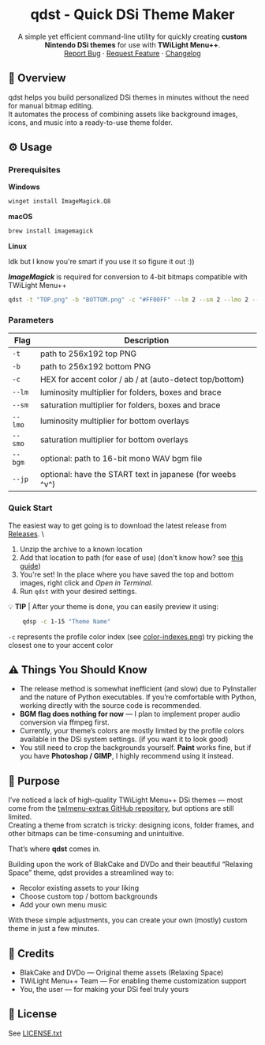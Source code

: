 
<div align="center">

  <h1 align="center">qdst - Quick DSi Theme Maker</h3>

  <p align="center">
A simple yet efficient command-line utility for quickly creating <b>custom Nintendo DSi themes</b> for use with <b>TWiLight Menu++</b>.
    <br />
    <a href="https://github.com/raraselz/qdst/issues/new?labels=bug&template=bug_report.md">Report Bug</a>
    &middot;
    <a href="https://github.com/raraselz/qdst/issues/new?labels=enhancement&template=feature_request.md">Request Feature</a>
    &middot;
    <a href="https://github.com/raraselz/qdst/blob/main/CHANGELOG.md">Changelog</a>
  </p>
</div>


## 🧭 Overview

qdst helps you build personalized DSi themes in minutes without the need for manual bitmap editing.\
It automates the process of combining assets like background images, icons, and music into a ready-to-use theme folder.

## ⚙️ Usage

### Prerequisites

**Windows**

```sh
winget install ImageMagick.Q8
```

**macOS**
```sh
brew install imagemagick
```

**Linux**

Idk but I know you're smart if you use it so figure it out :))

***ImageMagick*** is required for conversion to 4-bit bitmaps compatible with TWiLight Menu++

```sh
qdst -t "TOP.png" -b "BOTTOM.png" -c "#FF00FF" --lm 2 --sm 2 --lmo 2 --smo 2 --bgm "BGM.wav" --jp "My Cool Theme"
``` 

### Parameters

| Flag    | Description                                               |
|---------|-----------------------------------------------------------|
| `-t`    | path to 256x192 top PNG                                   |
| `-b`    | path to 256x192 bottom PNG                                |
| `-c`    | HEX for accent color / ab / at (auto-detect top/bottom)   |
| `--lm`  | luminosity multiplier for folders, boxes and brace        |
| `--sm`  | saturation multiplier for folders, boxes and brace        |
| `--lmo` | luminosity multiplier for bottom overlays                 |
| `--smo` | saturation multiplier for bottom overlays                 |
| `--bgm` | optional: path to 16-bit mono WAV bgm file                |
| `--jp`  | optional: have the START text in japanese (for weebs ^v^) |

### Quick Start

The easiest way to get going is to download the latest release from [Releases](https://github.com/Raraselz/qdst/releases). \

1. Unzip the archive to a known location
2. Add that location to path (for ease of use) (don't know how? see [this guide](https://www.architectryan.com/2018/03/17/add-to-the-path-on-windows-10/))
3. You're set! In the place where you have saved the top and bottom images, right click and *Open in Terminal*.
4. Run `qdst` with your desired settings.

💡 **TIP** | After your theme is done, you can easily preview it using:

```sh
    qdsp -c 1-15 "Theme Name"
```

`-c` represents the profile color index (see [color-indexes.png](https://github.com/Raraselz/qdst/blob/main/color-indexes.png)) try picking the closest one to your accent color

## ⚠️ Things You Should Know

* The release method is somewhat inefficient (and slow) due to PyInstaller and the nature of Python executables. If you’re comfortable with Python, working directly with the source code is recommended.
* **BGM flag does nothing for now** — I plan to implement proper audio conversion via ffmpeg first.
* Currently, your theme’s colors are mostly limited by the profile colors available in the DSi system settings. (if you want it to look good)
* You still need to crop the backgrounds yourself. **Paint** works fine, but if you have **Photoshop / GIMP**, I highly recommend using it instead.

## 🎨 Purpose

I’ve noticed a lack of high-quality TWiLight Menu++ DSi themes — most come from the [twlmenu-extras GitHub repository](https://github.com/DS-Homebrew/twlmenu-extras), but options are still limited. \
Creating a theme from scratch is tricky: designing icons, folder frames, and other bitmaps can be time-consuming and unintuitive.

That’s where **qdst** comes in.

Building upon the work of BlakCake and DVDo and their beautiful “Relaxing Space” theme, qdst provides a streamlined way to:
* Recolor existing assets to your liking
* Choose custom top / bottom backgrounds
* Add your own menu music

With these simple adjustments, you can create your own (mostly) custom theme in just a few minutes.

## 🧰 Credits

* BlakCake and DVDo — Original theme assets (Relaxing Space)
* TWiLight Menu++ Team — For enabling theme customization support
* You, the user — for making your DSi feel truly yours

## 📜 License

See [LICENSE.txt](https://github.com/Raraselz/qdst/blob/main/LICENSE)